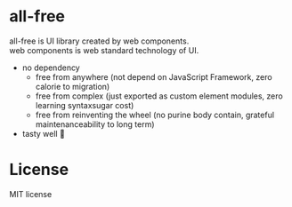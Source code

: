 # all-free

all-free is UI library created by web components.  
web components is web standard technology of UI.

- no dependency
  - free from anywhere (not depend on JavaScript Framework, zero calorie to migration)
  - free from complex (just exported as custom element modules, zero learning syntaxsugar cost)
  - free from reinventing the wheel (no purine body contain, grateful maintenanceability to long term)
- tasty well :beer:

# License

MIT license
